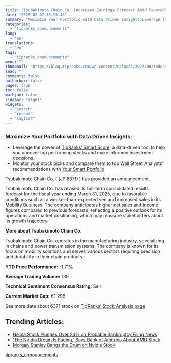 ```yaml
---
title: "Tsubakimoto Chain Co. Increases Earnings Forecast Amid Favorable Market Conditions"
date: "2025-02-07 15:25:43"
summary: "Maximize Your Portfolio with Data Driven Insights:Leverage the power of TipRanks' Smart Score, a data-driven tool to help you uncover top performing stocks and make informed investment decisions. Monitor your stock picks and compare them to top Wall Street Analysts' recommendations with Your Smart PortfolioTsubakimoto Chain Co. ( (JP:6371) )..."
categories:
  - "tipranks_announcements"
lang:
  - "en"
translations:
  - "en"
tags:
  - "tipranks_announcements"
menu: ""
thumbnail: "https://blog.tipranks.com/wp-content/uploads/2023/06/Industrials-5-750x406.jpg"
lead: ""
comments: false
authorbox: false
pager: true
toc: false
mathjax: false
sidebar: "right"
widgets:
  - "search"
  - "recent"
  - "taglist"
---
```


### Maximize Your Portfolio with Data Driven Insights:

* Leverage the power of [TipRanks' Smart Score](https://www.tipranks.com/screener/top-smart-score-stocks), a data-driven tool to help you uncover top performing stocks and make informed investment decisions.
* Monitor your stock picks and compare them to top Wall Street Analysts' recommendations with  [Your Smart Portfolio](https://www.tipranks.com/smart-portfolio/holdings)

Tsubakimoto Chain Co. ( [(JP:6371)](https://www.tipranks.com/stocks/jp:6371) ) has provided an announcement.

Tsubakimoto Chain Co. has revised its full-term consolidated results forecast for the fiscal year ending March 31, 2025, due to favorable conditions such as a weaker-than-expected yen and increased sales in its Mobility Business. The company anticipates higher net sales and income figures compared to previous forecasts, reflecting a positive outlook for its operations and market positioning, which may reassure stakeholders about its growth trajectory.

**More about Tsubakimoto Chain Co.**

Tsubakimoto Chain Co. operates in the manufacturing industry, specializing in chains and power transmission systems. The company is known for its focus on mobility solutions and serves various sectors requiring precision and durability in their chain products.

**YTD Price Performance:** -1.71%

**Average Trading Volume:** 139

**Technical Sentiment Consensus Rating:** Sell

**Current Market Cap:** €1.29B

See more data about 6371 stock on [TipRanks’ Stock Analysis page](https://www.tipranks.com/stocks/jp:6371/stock-analysis).

Trending Articles:
------------------

* [Nikola Stock Plunges Over 24% on Probable Bankruptcy Filing News](https://www.tipranks.com/news/nikola-stock-plunges-over-24-on-probable-bankruptcy-filing-news)
* [‘The Nvidia Dream Is Fading,’ Says Bank of America About AMD Stock](https://www.tipranks.com/news/the-nvidia-dream-is-fading-says-bank-of-america-about-amd-stock)
* [Morgan Stanley Bangs the Drum on Nvidia Stock](https://www.tipranks.com/news/morgan-stanley-bangs-the-drum-on-nvidia-stock)

[tipranks_announcements](https://www.tipranks.com/news/company-announcements/tsubakimoto-chain-co-increases-earnings-forecast-amid-favorable-market-conditions)
